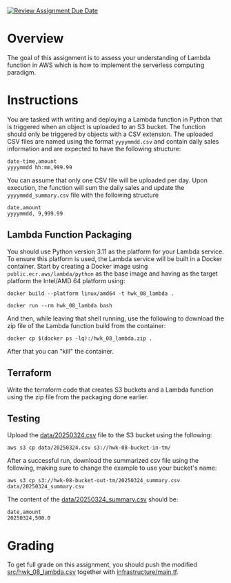 [![Review Assignment Due Date](https://classroom.github.com/assets/deadline-readme-button-22041afd0340ce965d47ae6ef1cefeee28c7c493a6346c4f15d667ab976d596c.svg)](https://classroom.github.com/a/6Yzf8Ros)
# Overview

The goal of this assignment is to assess your understanding of Lambda function in AWS which is how to implement the serverless computing paradigm. 

# Instructions

You are tasked with writing and deploying a Lambda function in Python that is triggered when an object is uploaded to an S3 bucket. The function should only be triggered by objects with a CSV extension. The uploaded CSV files are named using the format ```yyyymmdd.csv``` and contain daily sales information and are expected to have the following structure:

```
date-time,amount
yyyymmdd hh:mm,999.99
```

You can assume that only one CSV file will be uploaded per day. Upon execution, the function will sum the daily sales and update the ```yyyymmdd_summary.csv``` file with the following structure

```
date,amount
yyyymmdd, 9,999.99
```

## Lambda Function Packaging 

You should use Python version 3.11 as the platform for your Lambda service. To ensure this platform is used, the Lambda service will be built in a Docker container. Start by creating a Docker image using ```public.ecr.aws/lambda/python``` as the base image and having as the target platform the Intel/AMD 64 platform using:

```
docker build --platform linux/amd64 -t hwk_08_lambda .
```

```
docker run --rm hwk_08_lambda bash
```

And then, while leaving that shell running, use the following to download the zip file of the Lambda function build from the container: 

```
docker cp $(docker ps -lq):/hwk_08_lambda.zip .
```

After that you can "kill" the container.

## Terraform

Write the terraform code that creates S3 buckets and a Lambda function using the zip file from the packaging done earlier. 

## Testing 

Upload the [data/20250324.csv](data/20250324.csv) file to the S3 bucket using the following:

```
aws s3 cp data/20250324.csv s3://hwk-08-bucket-in-tm/
```

After a successful run, download the summarized csv file using the following, making sure to change the example to use your bucket's name: 

```
aws s3 cp s3://hwk-08-bucket-out-tm/20250324_summary.csv data/20250324_summary.csv
```

The content of the [data/20250324_summary.csv](data/20250324_summary.csv) should be: 

```
date,amount
20250324,500.0
```

# Grading 

To get full grade on this assignment, you should push the modified [src/hwk_08_lambda.csv](src/hwk_08_lambda.csv) together with [infrastructure/main.tf]([infrastructure/main.tf]). 